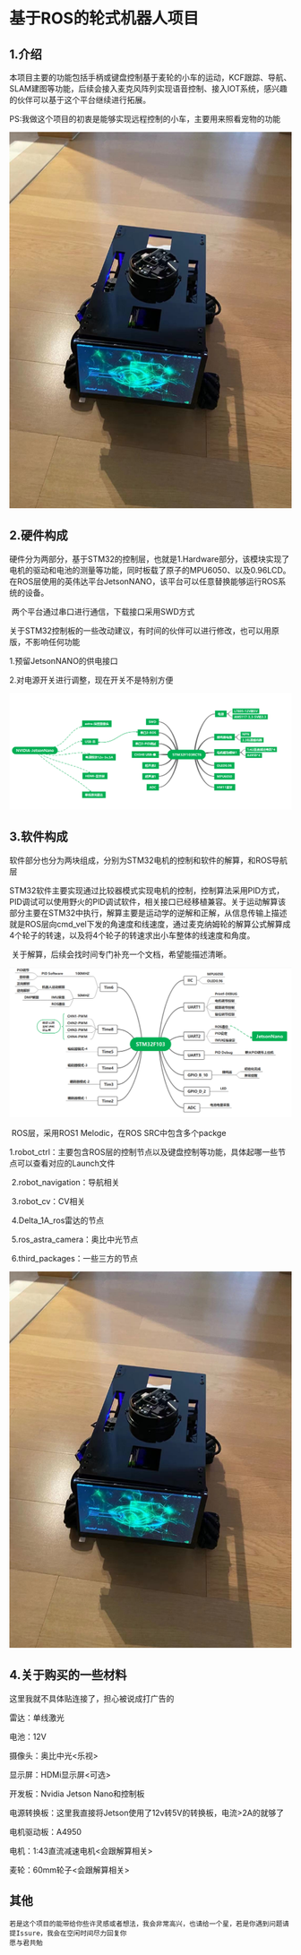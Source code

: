 # 基于ROS的轮式机器人项目

## 1.介绍

​		本项目主要的功能包括手柄或键盘控制基于麦轮的小车的运动，KCF跟踪、导航、SLAM建图等功能，后续会接入麦克风阵列实现语音控制、接入IOT系统，感兴趣的伙伴可以基于这个平台继续进行拓展。

​	 	PS:我做这个项目的初衷是能够实现远程控制的小车，主要用来照看宠物的功能

![ROSCar](https://github.com/mailonghua/ROS_CAR/blob/master/4.Img/ROSCar.jpg)

## 2.硬件构成

​		硬件分为两部分，基于STM32的控制层，也就是1.Hardware部分，该模块实现了电机的驱动和电池的测量等功能，同时板载了原子的MPU6050、以及0.96LCD。在ROS层使用的英伟达平台JetsonNANO，该平台可以任意替换能够运行ROS系统的设备。

​		两个平台通过串口进行通信，下载接口采用SWD方式

​		关于STM32控制板的一些改动建议，有时间的伙伴可以进行修改，也可以用原版，不影响任何功能

1.预留JetsonNANO的供电接口

2.对电源开关进行调整，现在开关不是特别方便

![Hardware](https://github.com/mailonghua/ROS_CAR/blob/master/4.Img/Hardware.png)

## 3.软件构成

​		软件部分也分为两块组成，分别为STM32电机的控制和软件的解算，和ROS导航层

​		STM32软件主要实现通过比较器模式实现电机的控制，控制算法采用PID方式，PID调试可以使用野火的PID调试软件，相关接口已经移植兼容。关于运动解算该部分主要在STM32中执行，解算主要是运动学的逆解和正解，从信息传输上描述就是ROS层向cmd_vel下发的角速度和线速度，通过麦克纳姆轮的解算公式解算成4个轮子的转速，以及将4个轮子的转速求出小车整体的线速度和角度。

​		关于解算，后续会找时间专门补充一个文档，希望能描述清晰。

![Software](https://github.com/mailonghua/ROS_CAR/blob/master/4.Img/Software.png)

​		ROS层，采用ROS1 Melodic，在ROS SRC中包含多个packge

​		1.robot_ctrl：主要包含ROS层的控制节点以及键盘控制等功能，具体起哪一些节点可以查看对应的Launch文件

​		2.robot_navigation：导航相关

​		3.robot_cv：CV相关

​		4.Delta_1A_ros雷达的节点

​		5.ros_astra_camera：奥比中光节点

​		6.third_packages：一些三方的节点

![Roscore](https://github.com/mailonghua/ROS_CAR/blob/master/4.Img/ROSCar.jpg)

## 4.关于购买的一些材料

这里我就不具体贴连接了，担心被说成打广告的

雷达：单线激光

电池：12V

摄像头：奥比中光<乐视>

显示屏：HDMi显示屏<可选>

开发板：Nvidia Jetson Nano和控制板

电源转换板：这里我直接将Jetson使用了12v转5V的转换板，电流>2A的就够了

电机驱动板：A4950

电机：1:43直流减速电机<会跟解算相关>

麦轮：60mm轮子<会跟解算相关>

## 其他
    若是这个项目的能带给你些许灵感或者想法，我会非常高兴，也请给一个星，若是你遇到问题请提Issure，我会在空闲时间尽力回复你
    愿与君共勉
